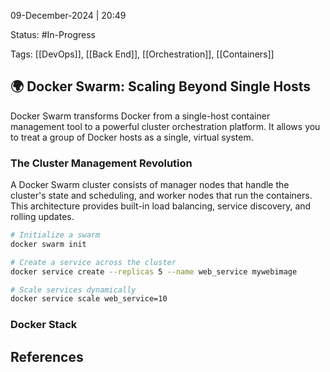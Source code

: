 09-December-2024 | 20:49

Status: #In-Progress 

Tags: [[DevOps]], [[Back End]], [[Orchestration]], [[Containers]]

## 🌍 Docker Swarm: Scaling Beyond Single Hosts

Docker Swarm transforms Docker from a single-host container management tool to a powerful cluster orchestration platform. It allows you to treat a group of Docker hosts as a single, virtual system.

### The Cluster Management Revolution

A Docker Swarm cluster consists of manager nodes that handle the cluster's state and scheduling, and worker nodes that run the containers. This architecture provides built-in load balancing, service discovery, and rolling updates.

```bash
# Initialize a swarm
docker swarm init

# Create a service across the cluster
docker service create --replicas 5 --name web_service mywebimage

# Scale services dynamically
docker service scale web_service=10
```

### Docker Stack

## References